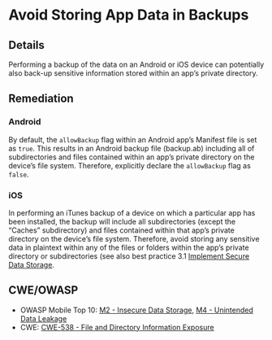 # Avoid Storing App Data in Backups

## Details 

Performing a backup of the data on an Android or iOS device can potentially also back-up sensitive information stored within an app’s private directory.

## Remediation

### Android

By default, the `allowBackup` flag within an Android app’s Manifest file is set as `true`. This results in an Android backup file (backup.ab) including all of subdirectories and files contained within an app’s private directory on the device’s file system. Therefore, explicitly declare the `allowBackup` flag as `false`.

### iOS

In performing an iTunes backup of a device on which a particular app has been installed, the backup will include all subdirectories (except the “Caches” subdirectory) and files contained within that app’s private directory on the device’s file system. Therefore, avoid storing any sensitive data in plaintext within any of the files or folders within the app’s private directory or subdirectories (see also best practice 3.1 [Implement Secure Data Storage](implement-secure-data-storage.md).

## CWE/OWASP 

 * OWASP Mobile Top 10: [M2 - Insecure Data Storage](https://www.owasp.org/index.php/Mobile_Top_10_2014-M2), [M4 - Unintended Data Leakage](https://www.owasp.org/index.php/Mobile_Top_10_2014-M4)
 * CWE: [CWE-538 - File and Directory Information Exposure](http://cwe.mitre.org/data/definitions/538.html)
 
